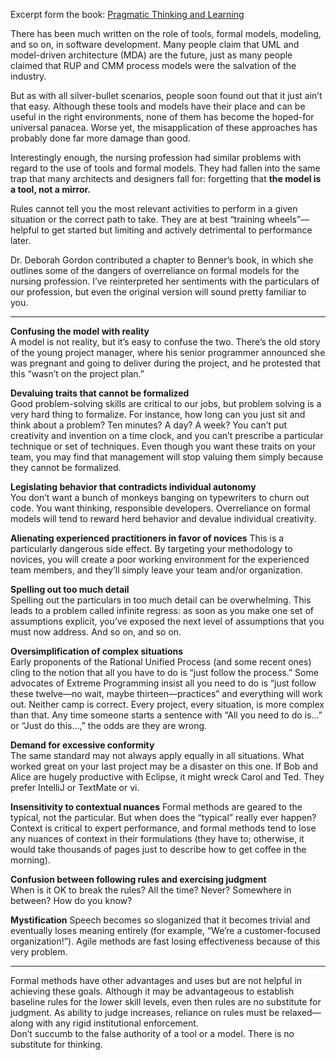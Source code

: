 Excerpt form the book: [Pragmatic Thinking and Learning](https://pragprog.com/book/ahptl/pragmatic-thinking-and-learning)  

There has been much written on the role of tools, formal models,
modeling, and so on, in software development. Many people claim
that UML and model-driven architecture (MDA) are the future, just
as many people claimed that RUP and CMM process models were
the salvation of the industry.  

But as with all silver-bullet scenarios, people soon found out that
it just ain’t that easy. Although these tools and models have their
place and can be useful in the right environments, none of them
has become the hoped-for universal panacea. Worse yet, the misapplication
of these approaches has probably done far more damage
than good.  

Interestingly enough, the nursing profession
had similar problems with regard to
the use of tools and formal models. They
had fallen into the same trap that many
architects and designers fall for: forgetting that **the model is a tool, not a mirror.**  

Rules cannot tell you the most relevant activities to perform in a
given situation or the correct path to take. They are at best “training
wheels”—helpful to get started but limiting and actively detrimental
to performance later.  

Dr. Deborah Gordon contributed a chapter to Benner’s book, in
which she outlines some of the dangers of overreliance on formal
models for the nursing profession. I’ve reinterpreted her sentiments
with the particulars of our profession, but even the original version
will sound pretty familiar to you.  

***

**Confusing the model with reality**  
A model is not reality, but it’s easy to confuse the two.
There’s the old story of the young project manager, where his
senior programmer announced she was pregnant and going to
deliver during the project, and he protested that this “wasn’t
on the project plan.”  

**Devaluing traits that cannot be formalized**  
Good problem-solving skills are critical to our jobs, but problem
solving is a very hard thing to formalize. For instance,
how long can you just sit and think about a problem? Ten
minutes? A day? A week? You can’t put creativity and invention
on a time clock, and you can’t prescribe a particular technique
or set of techniques. Even though you want these traits on your team, you may find that management will stop valuing
them simply because they cannot be formalized.  

**Legislating behavior that contradicts individual autonomy**  
You don’t want a bunch of monkeys banging on typewriters
to churn out code. You want thinking, responsible developers.
Overreliance on formal models will tend to reward herd
behavior and devalue individual creativity.  

**Alienating experienced practitioners in favor of novices**
This is a particularly dangerous side effect. By targeting your
methodology to novices, you will create a poor working environment
for the experienced team members, and they’ll simply
leave your team and/or organization.  

**Spelling out too much detail**  
Spelling out the particulars in too much detail can be overwhelming.
This leads to a problem called infinite regress: as
soon as you make one set of assumptions explicit, you’ve
exposed the next level of assumptions that you must now
address. And so on, and so on.  

**Oversimplification of complex situations**  
Early proponents of the Rational Unified Process (and some
recent ones) cling to the notion that all you have to do is “just
follow the process.” Some advocates of Extreme Programming
insist all you need to do is “just follow these twelve—no wait,
maybe thirteen—practices” and everything will work out. Neither
camp is correct. Every project, every situation, is more
complex than that. Any time someone starts a sentence with
“All you need to do is...” or “Just do this...,” the odds are they
are wrong.  

**Demand for excessive conformity**  
The same standard may not always apply equally in all situations.
What worked great on your last project may be a disaster
on this one. If Bob and Alice are hugely productive with
Eclipse, it might wreck Carol and Ted. They prefer IntelliJ or
TextMate or vi.  

**Insensitivity to contextual nuances**
Formal methods are geared to the typical, not the particular.
But when does the “typical” really ever happen? Context
is critical to expert performance, and formal methods tend
to lose any nuances of context in their formulations (they
have to; otherwise, it would take thousands of pages just to
describe how to get coffee in the morning).  

**Confusion between following rules and exercising judgment**  
When is it OK to break the rules? All the time? Never? Somewhere
in between? How do you know?  

**Mystification**
Speech becomes so sloganized that it becomes trivial and
eventually loses meaning entirely (for example, “We’re a
customer-focused organization!”). Agile methods are fast losing
effectiveness because of this very problem.  

***

Formal methods have other advantages and uses but are not helpful
in achieving these goals. Although it may be advantageous
to establish baseline rules for the lower skill levels, even then
rules are no substitute for judgment. As ability to judge increases,
reliance on rules must be relaxed—along with any rigid institutional
enforcement.  
Don’t succumb to the false authority of a tool or a model. There is
no substitute for thinking.
